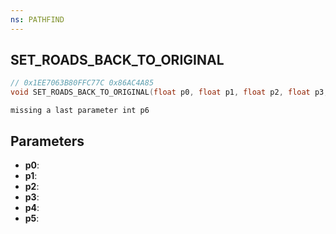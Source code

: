 ```yaml
---
ns: PATHFIND
---
```

## SET_ROADS_BACK_TO_ORIGINAL

```c
// 0x1EE7063B80FFC77C 0x86AC4A85
void SET_ROADS_BACK_TO_ORIGINAL(float p0, float p1, float p2, float p3, float p4, float p5);
```

```
missing a last parameter int p6  
```

## Parameters
* **p0**: 
* **p1**: 
* **p2**: 
* **p3**: 
* **p4**: 
* **p5**: 

